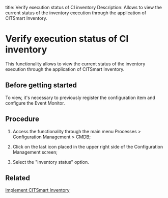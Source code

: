 title: Verify execution status of CI inventory
Description: Allows to view the current status of the inventory execution through the application of CITSmart Inventory.
# Verify execution status of CI inventory

This functionality allows to view the current status of the inventory execution
through the application of CITSmart Inventory.

Before getting started
--------------------------

To view, it's necessary to previously register the configuration item and
configure the Event Monitor.

Procedure
-------------

1.  Access the functionality through the main menu Processes \> Configuration
    Management \> CMDB;

2.  Click on the last icon placed in the upper right side of the Configuration
    Management screen;

3.  Select the "Inventory status" option.

Related
----------

[Implement CITSmart Inventory](/en-us/citsmart-platform-9/additional-features/add-ons/inventory.html)


<!-- !!! tip "About"

    <b>Product/Version:</b> CITSmart | 9.00 &nbsp;&nbsp;
    <b>Updated:</b>01/24/2021 - Anna Martins
